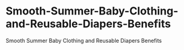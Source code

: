 # Smooth-Summer-Baby-Clothing-and-Reusable-Diapers-Benefits
Smooth Summer Baby Clothing and Reusable Diapers Benefits
